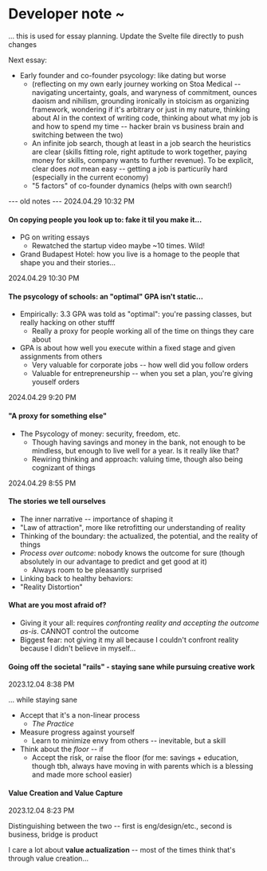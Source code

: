 # Developer note ~

... this is used for essay planning. Update the Svelte file directly to push changes


Next essay:
- Early founder and co-founder psycology: like dating but worse
  - (reflecting on my own early journey working on Stoa Medical -- navigating uncertainty, goals, and waryness of commitment, ounces daoism and nihilism, grounding ironically in stoicism as organizing framework, wondering if it's arbitrary or just in my nature, thinking about AI in the context of writing code, thinking about what my job is and how to spend my time -- hacker brain vs business brain and switching between the two)
  - An infinite job search, though at least in a job search the heuristics are clear (skills fitting role, right aptitude to work together, paying money for skills, company wants to further revenue). To be explicit, clear does _not_ mean easy -- getting a job is particurily hard (especially in the current economy)
  - "5 factors" of co-founder dynamics (helps with own search!)

--- old notes ---
2024.04.29 10:32 PM
#### On copying people you look up to: fake it til you make it...
- PG on writing essays
	- Rewatched the startup video maybe ~10 times. Wild!
- Grand Budapest Hotel: how you live is a homage to the people that shape you and their stories...


2024.04.29 10:30 PM
#### The psycology of schools: an "optimal" GPA isn't static...
- Empirically: 3.3 GPA was told as "optimal": you're passing classes, but really hacking on other stufff
	- Really a proxy for people working all of the time on things they care about
- GPA is about how well you execute within a fixed stage and given assignments from others
	- Very valuable for corporate jobs -- how well did you follow orders
	- Valuable for entrepreneurship -- when you set a plan, you're giving youself orders


2024.04.29 9:20 PM
#### "A proxy for something else"

- The Psycology of money: security, freedom, etc.
	- Though having savings and money in the bank, not enough to be mindless, but enough to live well for a year. Is it really like that?
	- Rewiring thinking and approach: valuing time, though also being cognizant of things


2024.04.29 8:55 PM
#### The stories we tell ourselves
- The inner narrative -- importance of shaping it
- "Law of attraction", more like retrofitting our understanding of reality
- Thinking of the boundary: the actualized, the potential, and the reality of things
- *Process over outcome*: nobody knows the outcome for sure (though absolutely in our advantage to predict and get good at it)
	- Always room to be pleasantly surprised
- Linking back to healthy behaviors: 
- "Reality Distortion"

#### What are you most afraid of?
- Giving it your all: requires *confronting reality and accepting the outcome as-is*. CANNOT control the outcome
- Biggest fear: not giving it my all because I couldn't confront reality because I didn't believe in myself...

#### Going off the societal "rails" - staying sane while pursuing creative work
2023.12.04 8:38 PM

... while staying sane

- Accept that it's a non-linear process
	- *The Practice*
- Measure progress against yourself
	- Learn to minimize envy from others -- inevitable, but a skill
- Think about the *floor* -- if 
	- Accept the risk, or raise the floor (for me: savings + education, though tbh, always have moving in with parents which is a blessing and made more school easier)

#### Value Creation and Value Capture
2023.12.04 8:23 PM

Distinguishing between the two -- first is eng/design/etc., second is business, bridge is product

I care a lot about **value actualization** -- most of the times think that's through value creation...

